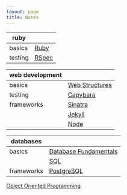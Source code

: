 ```yaml
---
layout: page
title: Notes
---
```


| ruby |  |
| --- | ---|
| basics | [Ruby](notes/ruby.html)
| testing | [RSpec](notes/rspec.html) |

| web development |  |
| --- | ---|
| basics | [Web Structures](notes/www.html) |
| testing | [Capybara](notes/capybara.html) |
| frameworks | [Sinatra](notes/sinatra.html) |
| | [Jekyll](notes/jekyll.html) |
| | [Node](notes/node.html) |

| databases | |
| --- | --- |
| basics | [Database Fundamentals](notes/db.html) |
| | [SQL](notes/sql.html) |
| frameworks | [PostgreSQL](notes/psql.html) |


[Object Oriented Programming](notes/oop.html)


<!--stackedit_data:
eyJoaXN0b3J5IjpbLTQ4MTEwODk1NCwtMTk5MDQzNTk3MCwtMj
I2MTc1MTM4XX0=
-->